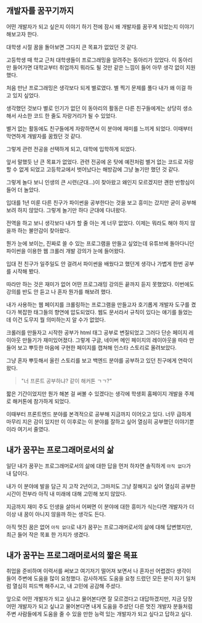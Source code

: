 ## 개발자를 꿈꾸기까지

어떤 개발자가 되고 싶은지 이야기 하기 전에 잠시 왜 개발자를 꿈꾸게 되었는지 이야기 해보고자 한다.

대학생 시절 꿈을 돌아보면 그다지 큰 목표가 없었던 것 같다.

고등학생 때 학교 근처 대학생들이 프로그래밍을 알려주는 동아리가 있었다. 이 동아리만 들어가면 대학교부터 취업까지 뭐라도 될 것만 같은 느낌이 들어 아무 생각 없이 지원했다.

처음 만난 프로그래밍은 생각보다 되게 별로였다. 별 찍기 문제를 풀다 내가 왜 이걸 하고 있지 싶었다.

생각했던 것보다 별로 인기가 없던 이 동아리의 활동은 다른 친구들에게는 상당히 생소해서 사소한 코드 한 줄도 자랑거리가 될 수 있었다.

별거 없는 활동에도 친구들에게 자랑하면서 이 분야에 재미를 느끼게 되었다. 이때부터 막연하게 개발자를 꿈꿨던 것 같다.

그렇게 관련 전공을 선택하게 되고, 대학에 입학하게 되었다.

앞서 말했듯 난 큰 목표가 없었다. 관련 전공에 온 탓에 예전처럼 별거 없는 코드로 자랑할 수 없게 되었고 고등학교에서 벗어났다는 해방감에 그냥 놀기만 했던 것 같다.

그렇게 놀다 보니 인생의 큰 시련(군대...)이 찾아왔고 왜인지 모르겠지만 괜한 반항심이 들어 더 놀았다.

입대를 1년 미룬 다른 친구가 파이썬을 공부한다는 것을 보고 흥미는 갔지만 굳이 공부해 보려 하지 않았다. 그렇게 놀기만 하다 군대에 다녀왔다.

전역을 하고 보니 생각보다 내가 할 줄 아는 게 너무 없었다. 이제는 뭐라도 해야 하지 않을까 하는 불안감이 찾아왔다.

뭔가 눈에 보이는, 진짜로 쓸 수 있는 프로그램을 만들고 싶었는데 유튜브에 돌아다니던 파이썬을 이용한 웹 크롤러 개발 강의가 눈에 들어왔다.

입대 전 친구가 일주일도 안 걸려서 파이썬을 배웠다고 했던게 생각나 가볍게 한번 공부를 시작해 봤다.

따라만 하는 것은 재미가 없어 어떤 프로그래밍 강의든 끝까지 듣지 못했었다. 이번에도 강의를 반도 안 듣고 나 혼자 뭔가를 해보려 했다.

내가 사용하는 웹 페이지를 크롤링하는 프로그램을 만들고자 호기롭게 개발자 도구를 켰다가 복잡한 태그들의 향연에 압도되었다. 웹도 문서라서 규칙이 있다는 얘기를 들었는데 이건 도무지 뭘 의미하는지 알 수가 없었다.

크롤러를 만들자고 시작한 공부가 html 태그 공부로 변질되었고 그러다 단순 페이지 레이아웃 만들기가 재미있어졌다. 그렇게 구글, 네이버 메인 페이지의 레이아웃을 따라 만들어 보고 뿌듯한 마음에 구현한 페이지를 캡쳐해 인스타 스토리로 올려보았다.

그냥 혼자 뿌듯해서 올린 스토리를 보고 백엔드 분야를 공부하고 있던 친구에게 연락이 왔다.

> "너 프론트 공부하냐? 같이 해커톤 ㄱㄱ?"

짧은 기간이었지만 뭔가 해본 걸 써볼 수 있겠다는 생각에 학생회 홈페이지 개발을 주제로 해커톤에 참가하게 되었다.

이때부터 프론트엔드 분야를 본격적으로 공부해 지금까지 이어오고 있다. 너무 급하게 마무리 지은 감이 있지만 이 이후로는 이 분야를 잘하고 싶어 열심히 공부했던 이야기뿐이라 여기서 줄였다.

## 내가 꿈꾸는 프로그래머로서의 삶

일단 내가 꿈꾸는 프로그래머로서의 삶에 대한 답을 먼저 하자면 솔직하게 `아직 없다`가 내 답이다.

내가 이 분야에 발을 담근 지 고작 2년이고, 그마저도 그냥 잘해지고 싶어 열심히 공부한 시간이 전부라 아직 내 미래에 대해 고민해 보지 않았다.

지금까지 재미 주도 인생을 살아서 어쩌면 이 분야에 대한 흥미가 식는다면 개발자가 더 이상 내 꿈이 아니지 않을까 하는 생각도 든다.

아직 멋진 꿈은 없어 `아직 없다`로 내가 꿈꾸는 프로그래머로서의 삶에 대해 답변했지만, 최근 들어 작은 목표 한 가지가 생겼다.

## 내가 꿈꾸는 프로그래머로서의 짧은 목표

취업을 준비하며 이력서를 써보고 여기저기 떨어져 보면서 나 혼자선 어렵겠다 생각이 들어 주변에 도움을 많이 요청했다. 감사하게도 도움을 요청 드렸던 모든 분이 자기 일처럼 열심히 피드백 해주시고, 내 고민에 공감해 주셨다.

앞으로 어떤 개발자가 되고 싶냐고 물어본다면 잘 모르겠다고 대답하겠지만, 지금 당장 어떤 개발자가 되고 싶냐고 물어본다면 내게 도움을 주셨던 다른 멋진 개발자 분들처럼 주변 사람들에게 도움을 줄 수 있을 만한 능력 있는 개발자가 되고 싶다고 답하고 싶다.
